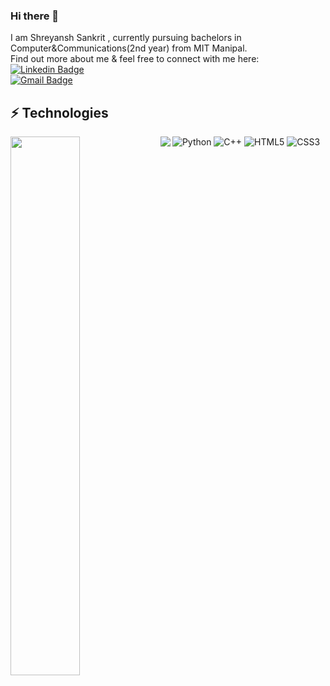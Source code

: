 ### Hi there 👋
I am Shreyansh Sankrit , currently pursuing bachelors in Computer&Communications(2nd year) from MIT Manipal. 
<br>Find out more about me & feel free to connect with me here:
<br>[![Linkedin Badge](https://img.shields.io/badge/-Shreyyyk-blue?style=flat-square&logo=Linkedin&logoColor=white&link=https://www.linkedin.com/in/shreyansh-sankrit-81118222a/)](https://www.linkedin.com/in/shreyansh-sankrit-81118222a/)
<br>[![Gmail Badge](https://img.shields.io/badge/-shreyansh.sankrit1@gmail.com-c14438?style=flat-square&logo=Gmail&logoColor=white&link=mailto:shreyansh.sankrit1@gmail.com)](mailto:shreyansh.sankrit1@gmail.com)
## ⚡ Technologies
![Python](https://img.shields.io/badge/-Python-black?style=flat-square&logo=Python)
![C++](https://img.shields.io/badge/-C++-00599C?style=flat-square&logo=c)
![HTML5](https://img.shields.io/badge/-HTML5-E34F26?style=flat-square&logo=html5&logoColor=white)
![CSS3](https://img.shields.io/badge/-CSS3-1572B6?style=flat-square&logo=css3)
<img align="left" width="47%" src="https://github-readme-stats.vercel.app/api?username=shreyyyk&show_icons=true&locale=en"/>
<img align="left" src="https://github-readme-stats.vercel.app/api/top-langs?username=shreyyyk&show_icons=true&locale=en&layout=compact" />


